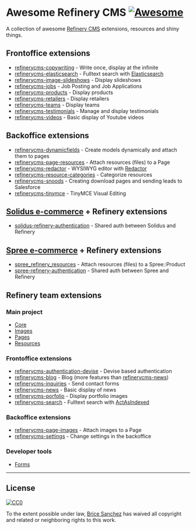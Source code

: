 # Awesome Refinery CMS [![Awesome](https://cdn.rawgit.com/sindresorhus/awesome/d7305f38d29fed78fa85652e3a63e154dd8e8829/media/badge.svg)](https://github.com/sindresorhus/awesome)

A collection of awesome [Refinery CMS](http://www.refinerycms.com/) extensions, resources and shiny things.

## Frontoffice extensions
* [refinerycms-copywriting](https://github.com/unixcharles/refinerycms-copywriting) - Write once, display at the infinite
* [refinerycms-elasticsearch](https://github.com/datenimperator/refinerycms-elasticsearch) - Fulltext search with [Elasticsearch](https://github.com/elastic/elasticsearch-ruby)
* [refinerycms-image-slideshows](https://github.com/bisscomm/refinerycms-image-slideshows) - Display slideshows
* [refinerycms-jobs](https://github.com/bisscomm/refinerycms-jobs) - Job Posting and Job Applications
* [refinerycms-products](https://github.com/bisscomm/refinerycms-products) - Display products
* [refinerycms-retailers](https://github.com/bisscomm/refinerycms-retailers) - Display retailers
* [refinerycms-teams](https://github.com/bisscomm/refinerycms-teams) - Display teams
* [refinerycms-testimonials](https://github.com/anitagraham/refinerycms-testimonials) - Manage and display testimonials
* [refinerycms-videos](https://github.com/bisscomm/refinerycms-videos) - Basic display of Youtube videos

## Backoffice extensions
* [refinerycms-dynamicfields](https://github.com/jfalameda/refinerycms-dynamicfields) - Create models dynamically and attach them to pages
* [refinerycms-page-resources](https://github.com/anitagraham/refinerycms-page-resources) - Attach resources (files) to a Page
* [refinerycms-redactor](https://github.com/rabid/refinerycms-redactor) - WYSIWYG editor with [Redactor](https://imperavi.com/redactor/)
* [refinerycms-resource-categories](https://github.com/bisscomm/refinerycms-resource-categories) - Categorize resources
* [refinerycms-snoods](https://github.com/cleverlemming/refinerycms-snoods) - Creating download pages and sending leads to Salesforce
* [refinerycms-tinymce](https://github.com/ghoppe/refinerycms-tinymce) - TinyMCE Visual Editing


## [Solidus e-commerce](https://github.com/solidusio/solidus) + Refinery extensions
* [solidus-refinery-authentication](https://github.com/refinerycms-contrib/solidus-refinery-authentication) - Shared auth between Solidus and Refinery

## [Spree e-commerce](https://github.com/spree/spree) + Refinery extensions
* [spree_refinery_resources](https://github.com/bisscomm/spree_refinery_resources) - Attach resources (files) to a Spree::Product
* [spree-refinery-authentication](https://github.com/bricesanchez/spree-refinery-authentication) - Shared auth between Spree and Refinery

## Refinery team extensions

### Main project
* [Core](https://github.com/refinery/refinerycms/tree/master/core)
* [Images](https://github.com/refinery/refinerycms/tree/master/images)
* [Pages](https://github.com/refinery/refinerycms/tree/master/pages)
* [Resources](https://github.com/refinery/refinerycms/tree/master/resources)

### Frontoffice extensions
* [refinerycms-authentication-devise](https://github.com/refinery/refinerycms-authentication-devise) - Devise based authentication
* [refinerycms-blog](https://github.com/refinery/refinerycms-blog) - Blog (more features than [refinerycms-news](https://github.com/refinery/refinerycms-news))
* [refinerycms-inquiries](https://github.com/refinery/refinerycms-inquiries) - Send contact forms
* [refinerycms-news](https://github.com/refinery/refinerycms-news) - Basic display of news
* [refinerycms-porfolio](https://github.com/refinery/refinerycms-portfolio) - Display portfolio images
* [refinerycms-search](https://github.com/refinery/refinerycms-search) - Fulltext search with [ActAsIndexed](https://github.com/dougal/acts_as_indexed)

### Backoffice extensions
* [refinerycms-page-images](https://github.com/refinery/refinerycms-page-images) - Attach images to a Page
* [refinerycms-settings](https://github.com/refinery/refinerycms-settings) - Change settings in the backoffice

### Developer tools
* [Forms](https://github.com/refinery/refinerycms-forms)


---

## License

[![CC0](https://i.creativecommons.org/p/zero/1.0/88x31.png)](https://creativecommons.org/publicdomain/zero/1.0/)

To the extent possible under law, [Brice Sanchez](http://brice-sanchez.com) has waived all copyright and related or neighboring rights to this work.
